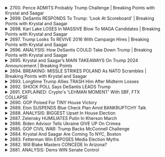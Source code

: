 <details>
<summary>2700. Pence ADMITS Probably Trump Challenge | Breaking Points with Krystal and Saagar</summary><br>

<a href="https://www.youtube.com/watch?v=md1HjDMbBSA" target="_blank">
    <img src="https://img.youtube.com/vi/md1HjDMbBSA/maxresdefault.jpg" 
        alt="[Youtube]" width="200">
</a>

# Pence ADMITS Probably Trump Challenge | Breaking Points with Krystal and Saagar


</details>

<details>
<summary>2699. DeSantis RESPONDS To Trump: 'Look At Scoreboard' | Breaking Points with Krystal and Saagar</summary><br>

<a href="https://www.youtube.com/watch?v=gG8PT_bl7cM" target="_blank">
    <img src="https://img.youtube.com/vi/gG8PT_bl7cM/maxresdefault.jpg" 
        alt="[Youtube]" width="200">
</a>

# DeSantis RESPONDS To Trump: 'Look At Scoreboard' | Breaking Points with Krystal and Saagar


</details>

<details>
<summary>2698. Kari Lake LOSES In MASSIVE Blow To MAGA Candidates | Breaking Points with Krystal and Saagar</summary><br>

<a href="https://www.youtube.com/watch?v=fL1eT9RyYMY" target="_blank">
    <img src="https://img.youtube.com/vi/fL1eT9RyYMY/maxresdefault.jpg" 
        alt="[Youtube]" width="200">
</a>

# Kari Lake LOSES In MASSIVE Blow To MAGA Candidates | Breaking Points with Krystal and Saagar


</details>

<details>
<summary>2697. Trump Looks To REVIVE 2016 With Campaign Hires | Breaking Points with Krystal and Saagar</summary><br>

<a href="https://www.youtube.com/watch?v=X01PrfokbW4" target="_blank">
    <img src="https://img.youtube.com/vi/X01PrfokbW4/maxresdefault.jpg" 
        alt="[Youtube]" width="200">
</a>

# Trump Looks To REVIVE 2016 With Campaign Hires | Breaking Points with Krystal and Saagar


</details>

<details>
<summary>2696. ANALYSIS: How DeSantis COULD Take Down Trump | Breaking Points with Krystal and Saagar</summary><br>

<a href="https://www.youtube.com/watch?v=G9A-91uv7fQ" target="_blank">
    <img src="https://img.youtube.com/vi/G9A-91uv7fQ/maxresdefault.jpg" 
        alt="[Youtube]" width="200">
</a>

# ANALYSIS: How DeSantis COULD Take Down Trump | Breaking Points with Krystal and Saagar


</details>

<details>
<summary>2695. Krystal and Saagar’s MAIN TAKEAWAYS On Trump 2024 Announcement | Breaking Points</summary><br>

<a href="https://www.youtube.com/watch?v=c-Vz1ZUNTF4" target="_blank">
    <img src="https://img.youtube.com/vi/c-Vz1ZUNTF4/maxresdefault.jpg" 
        alt="[Youtube]" width="200">
</a>

# Krystal and Saagar’s MAIN TAKEAWAYS On Trump 2024 Announcement | Breaking Points


</details>

<details>
<summary>2694. BREAKING: MISSLE STRIKES POLAND As NATO Scrambles | Breaking Points with Krystal and Saagar</summary><br>

<a href="https://www.youtube.com/watch?v=3_cblnTC20c" target="_blank">
    <img src="https://img.youtube.com/vi/3_cblnTC20c/maxresdefault.jpg" 
        alt="[Youtube]" width="200">
</a>

# BREAKING: MISSLE STRIKES POLAND As NATO Scrambles | Breaking Points with Krystal and Saagar


</details>

<details>
<summary>2693. Longtime Trump Allies TRASH Him After Midterm Losses</summary><br>

<a href="https://www.youtube.com/watch?v=5Eg9dm1KG2A" target="_blank">
    <img src="https://img.youtube.com/vi/5Eg9dm1KG2A/maxresdefault.jpg" 
        alt="[Youtube]" width="200">
</a>

# Longtime Trump Allies TRASH Him After Midterm Losses


</details>

<details>
<summary>2692. SHOCK POLL Says DeSantis LEADS Trump</summary><br>

<a href="https://www.youtube.com/watch?v=nFv4pwBZUNU" target="_blank">
    <img src="https://img.youtube.com/vi/nFv4pwBZUNU/maxresdefault.jpg" 
        alt="[Youtube]" width="200">
</a>

# SHOCK POLL Says DeSantis LEADS Trump


</details>

<details>
<summary>2691. EXPLAINED: Crypto's 'LEHMAN MOMENT' With SBF, FTX COLLAPSE</summary><br>

<a href="https://www.youtube.com/watch?v=492n3TRHp40" target="_blank">
    <img src="https://img.youtube.com/vi/492n3TRHp40/maxresdefault.jpg" 
        alt="[Youtube]" width="200">
</a>

# EXPLAINED: Crypto's 'LEHMAN MOMENT' With SBF, FTX COLLAPSE


</details>

<details>
<summary>2690. GOP Poised For TINY House Victory</summary><br>

<a href="https://www.youtube.com/watch?v=qy1Nn2V7idQ" target="_blank">
    <img src="https://img.youtube.com/vi/qy1Nn2V7idQ/maxresdefault.jpg" 
        alt="[Youtube]" width="200">
</a>

# GOP Poised For TINY House Victory


</details>

<details>
<summary>2689. Elon SUSPENDS Blue Check Plan Amid BANKRUPTCHY Talk</summary><br>

<a href="https://www.youtube.com/watch?v=q7jQMVgQwdY" target="_blank">
    <img src="https://img.youtube.com/vi/q7jQMVgQwdY/maxresdefault.jpg" 
        alt="[Youtube]" width="200">
</a>

# Elon SUSPENDS Blue Check Plan Amid BANKRUPTCHY Talk


</details>

<details>
<summary>2688. ANALYSIS: BIGGEST Upset In House Election</summary><br>

<a href="https://www.youtube.com/watch?v=_aUp6A2nk18" target="_blank">
    <img src="https://img.youtube.com/vi/_aUp6A2nk18/maxresdefault.jpg" 
        alt="[Youtube]" width="200">
</a>

# ANALYSIS: BIGGEST Upset In House Election


</details>

<details>
<summary>2687. Zelensky HUMILIATES Putin In Kherson March</summary><br>

<a href="https://www.youtube.com/watch?v=ReqWQ6-S1D0" target="_blank">
    <img src="https://img.youtube.com/vi/ReqWQ6-S1D0/maxresdefault.jpg" 
        alt="[Youtube]" width="200">
</a>

# Zelensky HUMILIATES Putin In Kherson March


</details>

<details>
<summary>2686. Biden Advisor Tells Ukraine GIVE UP On Crimea</summary><br>

<a href="https://www.youtube.com/watch?v=gvy1wwKYOyo" target="_blank">
    <img src="https://img.youtube.com/vi/gvy1wwKYOyo/maxresdefault.jpg" 
        alt="[Youtube]" width="200">
</a>

# Biden Advisor Tells Ukraine GIVE UP On Crimea


</details>

<details>
<summary>2685. GOP CIVIL WAR: Trump Backs McConnell Challenge</summary><br>

<a href="https://www.youtube.com/watch?v=eD4sdQygsW4" target="_blank">
    <img src="https://img.youtube.com/vi/eD4sdQygsW4/maxresdefault.jpg" 
        alt="[Youtube]" width="200">
</a>

# GOP CIVIL WAR: Trump Backs McConnell Challenge


</details>

<details>
<summary>2684. Krystal And Saagar Are Coming To NYC, Boston</summary><br>

<a href="https://www.youtube.com/watch?v=YWz5YZRxcKI" target="_blank">
    <img src="https://img.youtube.com/vi/YWz5YZRxcKI/maxresdefault.jpg" 
        alt="[Youtube]" width="200">
</a>

# Krystal And Saagar Are Coming To NYC, Boston


</details>

<details>
<summary>2683. Fetterman Win EXPOSES Media Election Myths</summary><br>

<a href="https://www.youtube.com/watch?v=Kn1qbOQi3Mk" target="_blank">
    <img src="https://img.youtube.com/vi/Kn1qbOQi3Mk/maxresdefault.jpg" 
        alt="[Youtube]" width="200">
</a>

# Fetterman Win EXPOSES Media Election Myths


</details>

<details>
<summary>2682. Will Blake Masters CONCEDE In Arizona?</summary><br>

<a href="https://www.youtube.com/watch?v=5qWYIVZXdnk" target="_blank">
    <img src="https://img.youtube.com/vi/5qWYIVZXdnk/maxresdefault.jpg" 
        alt="[Youtube]" width="200">
</a>

# Will Blake Masters CONCEDE In Arizona?


</details>

<details>
<summary>2681. ANALYSIS: Dems WIN Senate Control</summary><br>

<a href="https://www.youtube.com/watch?v=BuiKcRGqPio" target="_blank">
    <img src="https://img.youtube.com/vi/BuiKcRGqPio/maxresdefault.jpg" 
        alt="[Youtube]" width="200">
</a>

# ANALYSIS: Dems WIN Senate Control


</details>

